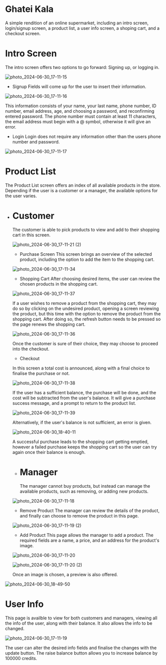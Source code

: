 # Ghatei Kala

A simple rendition of an online supermarket, including an intro screen, login/signup screen, a product list, a user info screen, a shoping cart, and a checkout screen.

# Intro Screen
The intro screen offers two options to go forward: Signing up, or logging in.

![photo_2024-06-30_17-11-15](https://github.com/iamhamidhosseini/Ghatei-Kala/assets/153517669/b398f06f-033a-49a4-9606-687712b98012)

- Signup
Fields will come up for the user to insert their information.

![photo_2024-06-30_17-11-16](https://github.com/iamhamidhosseini/Ghatei-Kala/assets/153517669/64af6016-3b05-444a-959d-0d1162fed3f2)

This information consists of your name, your last name, phone number, ID number, email address, age, and choosing a password, and reconfirming entered password.
The phone number must contain at least 11 characters, the email address must begin with a @ symbol, otherwise it will give an error.

- Login
Login does not require any information other than the users phone number and password.

![photo_2024-06-30_17-11-17](https://github.com/iamhamidhosseini/Ghatei-Kala/assets/153517669/85d8c2e5-f2dd-4c47-866b-cbb53935eb98)

# Product List

The Product List screen offers an index of all available products in the store. Depending if the user is a customer or a manager, the available options for the user varies.
- Customer
  =
  The customer is able to pick products to view and add to their shopping cart in this screen.
  
  ![photo_2024-06-30_17-11-21 (2)](https://github.com/iamhamidhosseini/Ghatei-Kala/assets/153517669/d0e74d3d-51a2-4f49-a0b5-df45ace158f6)
  
  - Purchase Screen
  This screen brings an overview of the selected product, including the option to add the item to the shopping cart.

  ![photo_2024-06-30_17-11-34](https://github.com/iamhamidhosseini/Ghatei-Kala/assets/153517669/47a1add5-7bec-48ee-b2c7-2bd14ffffd05)
  
    - Shopping Cart
    After choosing desired items, the user can review the chosen products in the shopping cart.

    ![photo_2024-06-30_17-11-37](https://github.com/iamhamidhosseini/Ghatei-Kala/assets/153517669/d17a33fc-fb99-4890-981e-797b68e68ca9)

    If a user wishes to remove a product from the shopping cart, they may do so by clicking on the undesired product, opening a screen reviewing the product, but this time     with the option to remove the product from the shopping cart. After doing so, the refresh button needs to be pressed so the page renews the shopping cart.

    ![photo_2024-06-30_17-11-36](https://github.com/iamhamidhosseini/Ghatei-Kala/assets/153517669/eca205cd-eae5-4d73-8cf6-262369009edd)

    Once the customer is sure of their choice, they may choose to proceed into the checkout.

    - Checkout

    In this screen a total cost is announced, along with a final choice to finalise the purchase or not.
    
    ![photo_2024-06-30_17-11-38](https://github.com/iamhamidhosseini/Ghatei-Kala/assets/153517669/8ea1de2c-dd4b-45d8-ad75-82268fa190e5)

    If the user has a sufficient balance, the purchase will be done, and the cost will be subtracted from the user's balance. It will give a purchase success message, and a prompt to return to the product list.
    
    ![photo_2024-06-30_17-11-39](https://github.com/iamhamidhosseini/Ghatei-Kala/assets/153517669/813bc650-b05e-4e66-b1da-31a0d2e6c6c8)

    Alternatively, if the user's balance is not sufficient, an error is given.

  ![photo_2024-06-30_18-40-11](https://github.com/iamhamidhosseini/Ghatei-Kala/assets/153517669/c86ec042-b09f-4df1-b6a0-6ebc67456e80)

    A successful purchase leads to the shopping cart getting emptied, however a failed purchase keeps the shopping cart so the user can try again once their balance is enough.
  - Manager
    =
    The manager cannot buy products, but instead can manage the available products, such as removing, or adding new products.
    
  ![photo_2024-06-30_17-11-18](https://github.com/iamhamidhosseini/Ghatei-Kala/assets/153517669/21cfd1d8-9ee4-4267-89cc-770b0c509800)

    - Remove Product
    The manager can review the details of the product, and finally can choose to remove the product in this page.
    
  ![photo_2024-06-30_17-11-19 (2)](https://github.com/iamhamidhosseini/Ghatei-Kala/assets/153517669/e3787228-2b21-49e0-b8a8-e26e42aa45b7)

    - Add Product
    This page allows the manager to add a product. The required fields are a name, a price, and an address for the product's image.
    
  ![photo_2024-06-30_17-11-20](https://github.com/iamhamidhosseini/Ghatei-Kala/assets/153517669/a3e17b6b-5625-4c05-b99d-04a47af5be41)
  
  ![photo_2024-06-30_17-11-20 (2)](https://github.com/iamhamidhosseini/Ghatei-Kala/assets/153517669/c080bcd2-1bee-45d7-ae5b-21ab37280317)

    Once an image is chosen, a preview is also offered.

![photo_2024-06-30_18-49-50](https://github.com/iamhamidhosseini/Ghatei-Kala/assets/153517669/d3b5c0e2-7065-450d-ad1c-74b87261e361)

  
    
# User Info

  This page is availble to view for both customers and managers, viewing all the info of the user, along with their balance. It also allows the info to be changed.
  
![photo_2024-06-30_17-11-19](https://github.com/iamhamidhosseini/Ghatei-Kala/assets/153517669/cebe6ae0-aa3a-4ec8-9b94-80b17a1f980e)

  The user can alter the desired info fields and finalise the changes with the update button.
  The raise balance button allows you to increase balance by 100000 credits.

  
